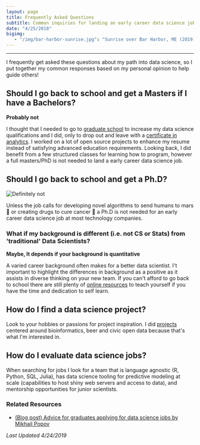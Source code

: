 ```yaml
---
layout: page
title: Frequently Asked Questions
subtitle: Common inquiries for landing an early career data science job
date: "4/25/2018"
bigimg:
   - "/img/bar-harbor-sunrise.jpg": "Sunrise over Bar Harbor, ME (2019)"
---
```


___

I frequently get asked these questions about my path into data science, so I put together my common responses based on my personal opinion to help guide others!

## Should I go back to school and get a Masters if I have a Bachelors?

**Probably not**

I thought that I needed to go to [graduate school](http://jasdumas.com/2016-07-18-masters-of-data-science/) to increase my data science qualifications and I did, only to drop out and leave with a [certificate in analytics](https://twitter.com/jasdumas/status/952924973248720896). I worked on a lot of open source projects to enhance my resume instead of satisfying advanced education requirements. Looking back, I did benefit from a few structured classes for learning how to program, however a full masters/PhD is not needed to land a early career data science job.

## Should I go back to school and get a Ph.D?

![**Definitely not**](/post_data/harry_potter_olivander.gif)

Unless the job calls for developing novel algorithms to send humans to mars 🚀 or creating drugs to cure cancer 💉 a Ph.D is not needed for an early career data science job at most technology companies.

### What if my background is different (i.e. not CS or Stats) from 'traditional' Data Scientists?

**Maybe, It depends if your background is quantitative**

A varied career background often makes for a better data scientist. I't important to highlight the differences in background as a positive as it assists in diverse thinking on your new team. If you can't afford to go back to school there are still plenty of [online resources](https://jasminedaly.com/ds-resources/) to teach yourself if you have the time and dedication to self learn.

## How do I find a data science project?

Look to your hobbies or passions for project inspiration. I did [projects](https://jasminedaly.com/projects/) centered around bioinformatics, beer and civic open data because that's what I'm interested in.

## How do I evaluate data science jobs?

When searching for jobs I look for a team that is language agnostic (R, Python, SQL, Julia), has data science tooling for predictive modeling at scale (capabilities to host shiny web servers and access to data), and mentorship opportunities for junior scientists.

### Related Resources

- [(Blog post) Advice for graduates applying for data science jobs by Mikhail Popov](https://mpopov.com/blog/advice-for-grads-entering-industry-datasci)

_Last Updated 4/24/2019_
